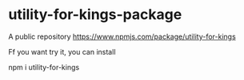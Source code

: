 # utility-for-kings-package

A public repository https://www.npmjs.com/package/utility-for-kings

Ff you want try it, you can install 

npm i utility-for-kings
